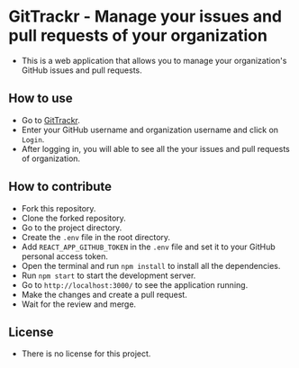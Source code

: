 # GitTrackr - Manage your issues and pull requests of your organization

- This is a web application that allows you to manage your organization's GitHub issues and pull requests.
  
## How to use

- Go to [GitTrackr](https://gittrackr.netlify.app/).
- Enter your GitHub username and organization username and click on `Login`.
- After logging in, you will able to see all the your issues and pull requests of organization.

## How to contribute

- Fork this repository.
- Clone the forked repository.
- Go to the project directory.
- Create the `.env` file in the root directory.
- Add `REACT_APP_GITHUB_TOKEN` in the `.env` file and set it to your GitHub personal access token.
- Open the terminal and run `npm install` to install all the dependencies.
- Run `npm start` to start the development server.
- Go to `http://localhost:3000/` to see the application running.
- Make the changes and create a pull request.
- Wait for the review and merge.

## License

- There is no license for this project.